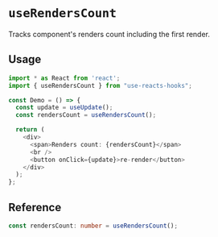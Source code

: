 # `useRendersCount`

Tracks component's renders count including the first render.

## Usage

```typescript jsx
import * as React from 'react';
import { useRendersCount } from "use-reacts-hooks";  

const Demo = () => {
  const update = useUpdate();
  const rendersCount = useRendersCount();

  return (
    <div>
      <span>Renders count: {rendersCount}</span>
      <br />
      <button onClick={update}>re-render</button>
    </div>
  );
};
```

## Reference

```typescript
const rendersCount: number = useRendersCount();
```
